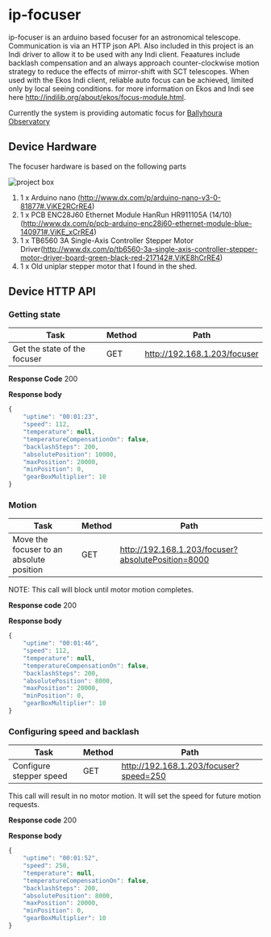 # ip-focuser

ip-focuser is an arduino based focuser for an astronomical telescope. Communication is via an HTTP json API. Also included in this project is an Indi driver to allow it to be used with any Indi client. Feaatures include backlash compensation and an always approach counter-clockwise motion strategy to reduce the effects of mirror-shift with SCT telescopes. 
When used with the Ekos Indi client, reliable auto focus can be achieved, limited only by local seeing conditions. for more information on Ekos and Indi see here http://indilib.org/about/ekos/focus-module.html.

Currently the system is providing automatic focus for [Ballyhoura Observatory](https://ballyhouraobservatory.wordpress.com)

Device Hardware
---------------

The focuser hardware is based on the following parts

![project box](https://lh3.googleusercontent.com/PQgTi8w4_goE5-nxBddru47WQ3KApc7sFKC78McjZ0-uUn59y5c-TXPJdS8xZElrxruuvaq6KzDhvmLcnSfCB3XiI2w9fkNNCNBvfvJHupoc1J_zTzjyZy5Lj0LYfH7miZq2Tx5nVLH4kFvmRnRBKBxAqjC-vfrgIXZj9KVVNSGGKzjit_0fH-yki_Pj4fKtsoC52QQ0lFcP5sxODY3-NYRL4qIpxnXUbHHpLO5DqoxpN3Y7v0ClHqNazxVeXjHexu746JgnAU2ZmcHZSDw1Nsca8GjttUsSU2wAJajzzXhbFzNUsxETRb3lzmPygccKpXYZDOS0k5JUJJm3FHPpyaqBIqWsOzRxXs2opKJNqoV2KznjyvBK1M1B6jAlpemVIg9_t0kYf-IYVuZaWB2RO-jrWNOOdd-Bdy9VODA_5gxRZjMuNettuhEACsQ4MiFEoYQZzO5LaYchTcz7SkGUaEjT_Hbyq3jPA3zjmcracjkbMkPdYitQxBotX1wH6kWNwJEZQ41BMnNRiS78XMKSnLu1adZ8SrYi2AIMSpkcRuOhfhOZPMStWvAnzwpBzGG-sISx=w640-h480-no)

 1. 1 x Arduino nano (http://www.dx.com/p/arduino-nano-v3-0-81877#.ViKE2RCrRE4)
 2. 1 x PCB ENC28J60 Ethernet Module HanRun HR911105A (14/10) (http://www.dx.com/p/pcb-arduino-enc28j60-ethernet-module-blue-140971#.ViKE_xCrRE4)
 3. 1 x TB6560 3A Single-Axis Controller Stepper Motor Driver(http://www.dx.com/p/tb6560-3a-single-axis-controller-stepper-motor-driver-board-green-black-red-217142#.ViKE8hCrRE4)
 4. 1 x Old uniplar stepper motor that I found in the shed.

Device HTTP API
---------------

### Getting state

| Task | Method | Path | 
| ------------- | ------------- | ------------- |
| Get the state of the focuser | GET | http://192.168.1.203/focuser | 

**Response Code** 200

**Response body**

```javascript
{
    "uptime": "00:01:23",
    "speed": 112,
    "temperature": null,
    "temperatureCompensationOn": false,
    "backlashSteps": 200,
    "absolutePosition": 10000,
    "maxPosition": 20000,
    "minPosition": 0,
    "gearBoxMultiplier": 10
}
```
### Motion

| Task | Method | Path | 
| ------------- | ------------- | ------------- |
| Move the focuser to an absolute position | GET | http://192.168.1.203/focuser?absolutePosition=8000 | 

NOTE: This call will block until motor motion completes.

**Response code** 200

**Response body**

```javascript
{
    "uptime": "00:01:46",
    "speed": 112,
    "temperature": null,
    "temperatureCompensationOn": false,
    "backlashSteps": 200,
    "absolutePosition": 8000,
    "maxPosition": 20000,
    "minPosition": 0,
    "gearBoxMultiplier": 10
}
```
### Configuring speed and backlash

| Task | Method | Path | 
| ------------- | ------------- | ------------- |
| Configure stepper speed | GET | http://192.168.1.203/focuser?speed=250 | 

This call will result in no motor motion. It will set the speed for future motion requests.

**Response code** 200

**Response body**

```javascript
{
    "uptime": "00:01:52",
    "speed": 250,
    "temperature": null,
    "temperatureCompensationOn": false,
    "backlashSteps": 200,
    "absolutePosition": 8000,
    "maxPosition": 20000,
    "minPosition": 0,
    "gearBoxMultiplier": 10
}
```
